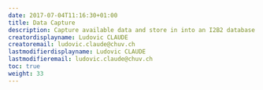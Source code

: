 ```yaml
---
date: 2017-07-04T11:16:30+01:00
title: Data Capture
description: Capture available data and store in into an I2B2 database
creatordisplayname: Ludovic CLAUDE
creatoremail: ludovic.claude@chuv.ch
lastmodifierdisplayname: Ludovic CLAUDE
lastmodifieremail: ludovic.claude@chuv.ch
toc: true
weight: 33
---
```

